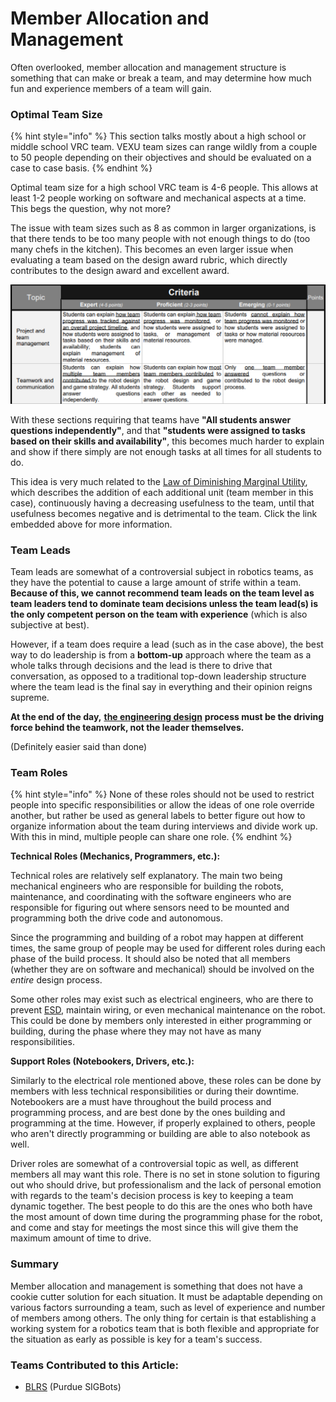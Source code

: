 # Member Allocation and Management

Often overlooked, member allocation and management structure is something that can make or break a team, and may determine how much fun and experience members of a team will gain.

### Optimal Team Size

{% hint style="info" %}
This section talks mostly about a high school or middle school VRC team. VEXU team sizes can range wildly from a couple to 50 people depending on their objectives and should be evaluated on a case to case basis.
{% endhint %}

Optimal team size for a high school VRC team is 4-6 people. This allows at least 1-2 people working on software and mechanical aspects at a time. This begs the question, why not more?

The issue with team sizes such as 8 as common in larger organizations, is that there tends to be too many people with not enough things to do (too many chefs in the kitchen). This becomes an even larger issue when evaluating a team based on the design award rubric, which directly contributes to the design award and excellent award.

![Team Management Related Criteria, Interview Section](<../../.gitbook/assets/image (26) (1).png>)

With these sections requiring that teams have **"All students answer questions independently"**, and that **"students were assigned to tasks based on their skills and availability"**, this becomes much harder to explain and show if there simply are not enough tasks at all times for all students to do.&#x20;

This idea is very much related to the [Law of Diminishing Marginal Utility](https://www.investopedia.com/terms/l/lawofdiminishingutility.asp), which describes the addition of each additional unit (team member in this case), continuously having a decreasing usefulness to the team, until that usefulness becomes negative and is detrimental to the team. Click the link embedded above for more information.&#x20;

### Team Leads

Team leads are somewhat of a controversial subject in robotics teams, as they have the potential to cause a large amount of strife within a team. **Because of this, we cannot recommend team leads on the team level as team leaders tend to dominate team decisions unless the team lead(s) is the only competent person on the team with experience** (which is also subjective at best).&#x20;

However, if a team does require a lead (such as in the case above), the best way to do leadership is from a **bottom-up** approach where the team as a whole talks through decisions and the lead is there to drive that conversation, as opposed to a traditional top-down leadership structure where the team lead is the final say in everything and their opinion reigns supreme.&#x20;

**At the end of the day,** [**the engineering design**](../team-documentation/the-design-process.md) **process must be the driving force behind the teamwork, not the leader themselves.**&#x20;

(Definitely easier said than done)

### Team Roles

{% hint style="info" %}
None of these roles should not be used to restrict people into specific responsibilities or allow the ideas of one role override another, but rather be used as general labels to better figure out how to organize information about the team during interviews and divide work up. With this in mind, multiple people can share one role.&#x20;
{% endhint %}

**Technical Roles (Mechanics, Programmers, etc.):**&#x20;

Technical roles are relatively self explanatory. The main two being mechanical engineers who are responsible for building the robots, maintenance, and coordinating with the software engineers who are responsible for figuring out where sensors need to be mounted and programming both the drive code and autonomous.&#x20;

Since the programming and building of a robot may happen at different times, the same group of people may be used for different roles during each phase of the build process. It should also be noted that all members (whether they are on software and mechanical) should be involved on the _entire_ design process.&#x20;

Some other roles may exist such as electrical engineers, who are there to prevent [ESD](../../vex-electronics/v5-esd-protection-board.md), maintain wiring, or even mechanical maintenance on the robot. This could be done by members only interested in either programming or building, during the phase where they may not have as many responsibilities.&#x20;

**Support Roles (Notebookers, Drivers, etc.):**

Similarly to the electrical role mentioned above, these roles can be done by members with less technical responsibilities or during their downtime. Notebookers are a must have throughout the build process and programming process, and are best done by the ones building and programming at the time. However, if properly explained to others, people who aren't directly programming or building are able to also notebook as well.

Driver roles are somewhat of a controversial topic as well, as different members all may want this role. There is no set in stone solution to figuring out who should drive, but professionalism and the lack of personal emotion with regards to the team's decision process is key to keeping a team dynamic together. The best people to do this are the ones who both have the most amount of down time during the programming phase for the robot, and come and stay for meetings the most since this will give them the maximum amount of time to drive.&#x20;

### Summary

Member allocation and management is something that does not have a cookie cutter solution for each situation. It must be adaptable depending on various factors surrounding a team, such as level of experience and number of members among others. The only thing for certain is that establishing a working system for a robotics team that is both flexible and appropriate for the situation as early as possible is key for a team's success.

### Teams Contributed to this Article:

* [BLRS](https://purduesigbots.com/) (Purdue SIGBots)
